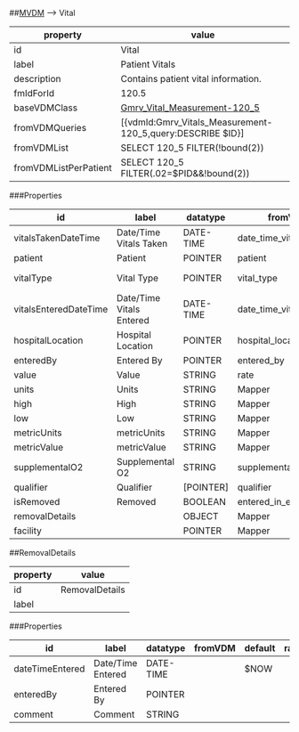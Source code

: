 
##[MVDM](TableOfContent.md) --> Vital 

 property | value 
--- | --- 
 id | Vital
 label | Patient Vitals
 description | Contains patient vital information.
 fmIdForId | 120.5
 baseVDMClass | [Gmrv_Vital_Measurement-120_5](../VDM/Gmrv_Vital_Measurement-120_5.md)
 fromVDMQueries | [{vdmId:Gmrv_Vitals_Measurement-120_5,query:DESCRIBE $ID}]
 fromVDMList | SELECT 120_5 FILTER(!bound(2))
 fromVDMListPerPatient | SELECT 120_5 FILTER(.02=$PID&&!bound(2))

###Properties

| id | label | datatype | fromVDM | default | range | attributes | 
| --- | --- | --- | --- | --- | --- | --- | 
| vitalsTakenDateTime | Date/Time Vitals Taken | DATE-TIME | date_time_vitals_taken |  |  | REQUIRED, INDEXED | 
| patient | Patient | POINTER | patient | $PATIENTID |  | INDEXED | 
| vitalType | Vital Type | POINTER | vital_type |  |  | REQUIRED, INDEXED | 
| vitalsEnteredDateTime | Date/Time Vitals Entered | DATE-TIME | date_time_vitals_entered | $NOW |  |  | 
| hospitalLocation | Hospital Location | POINTER | hospital_location |  |  | REQUIRED | 
| enteredBy | Entered By | POINTER | entered_by | $USERID |  |  | 
| value | Value | STRING | rate |  |  | REQUIRED | 
| units | Units | STRING | Mapper |  |  |  | 
| high | High | STRING | Mapper |  |  |  | 
| low | Low | STRING | Mapper |  |  |  | 
| metricUnits | metricUnits | STRING | Mapper |  |  |  | 
| metricValue | metricValue | STRING | Mapper |  |  |  | 
| supplementalO2 | Supplemental O2 | STRING | supplemental_o2 |  |  |  | 
| qualifier | Qualifier | [POINTER] | qualifier |  |  |  | 
| isRemoved | Removed | BOOLEAN | entered_in_error |  |  |  | 
| removalDetails |  | OBJECT | Mapper |  | [RemovalDetails](#removaldetails)  |  | 
| facility |  | POINTER | Mapper |  |  |  | 

##RemovalDetails 

 property | value 
--- | --- 
 id | RemovalDetails
 label | 

###Properties

| id | label | datatype | fromVDM | default | range | attributes | 
| --- | --- | --- | --- | --- | --- | --- | 
| dateTimeEntered | Date/Time Entered | DATE-TIME |  | $NOW |  |  | 
| enteredBy | Entered By | POINTER |  |  |  |  | 
| comment | Comment | STRING |  |  |  |  | 